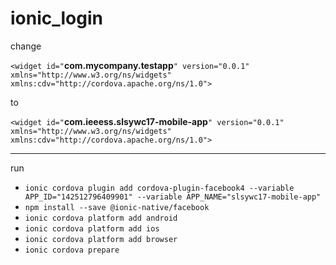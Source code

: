# ionic_login

change 

`<widget id="`**com.mycompany.testapp**`" version="0.0.1" xmlns="http://www.w3.org/ns/widgets" xmlns:cdv="http://cordova.apache.org/ns/1.0">`

to

`<widget id="`**com.ieeess.slsywc17-mobile-app**`" version="0.0.1" xmlns="http://www.w3.org/ns/widgets" xmlns:cdv="http://cordova.apache.org/ns/1.0">`

---
run 

* `ionic cordova plugin add cordova-plugin-facebook4 --variable APP_ID="142512796409901" --variable APP_NAME="slsywc17-mobile-app"`
* `npm install --save @ionic-native/facebook`
* `ionic cordova platform add android`
* `ionic cordova platform add ios`
* `ionic cordova platform add browser`
* `ionic cordova prepare`
